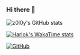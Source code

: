 ### Hi there 👋

<!--
**z0l0y/z0l0y** is a ✨ _special_ ✨ repository because its `README.md` (this file) appears on your GitHub profile.

Here are some ideas to get you started:

- 🔭 I’m currently working on ...
- 🌱 I’m currently learning ...
- 👯 I’m looking to collaborate on ...
- 🤔 I’m looking for help with ...
- 💬 Ask me about ...
- 📫 How to reach me: ...
- 😄 Pronouns: ...
- ⚡ Fun fact: ...
-->
![z0l0y's GitHub stats](https://github-readme-stats.vercel.app/api?username=z0l0y&show_icons=true&theme=tokyonight)

[![Harlok's WakaTime stats](https://github-readme-stats.vercel.app/api/wakatime?username=z0l0y)](https://github.com/anuraghazra/github-readme-stats)

 [![GitHub](https://img.shields.io/badge/GitHub-grey?logo=github)](https://github.com/z0l0y)
